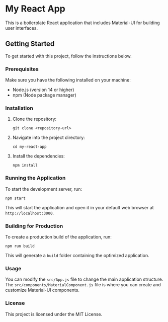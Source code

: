 # My React App

This is a boilerplate React application that includes Material-UI for building user interfaces.

## Getting Started

To get started with this project, follow the instructions below.

### Prerequisites

Make sure you have the following installed on your machine:

- Node.js (version 14 or higher)
- npm (Node package manager)

### Installation

1. Clone the repository:

   ```
   git clone <repository-url>
   ```

2. Navigate into the project directory:

   ```
   cd my-react-app
   ```

3. Install the dependencies:

   ```
   npm install
   ```

### Running the Application

To start the development server, run:

```
npm start
```

This will start the application and open it in your default web browser at `http://localhost:3000`.

### Building for Production

To create a production build of the application, run:

```
npm run build
```

This will generate a `build` folder containing the optimized application.

### Usage

You can modify the `src/App.js` file to change the main application structure. The `src/components/MaterialComponent.js` file is where you can create and customize Material-UI components.

### License

This project is licensed under the MIT License.